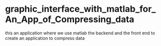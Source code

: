 # graphic_interface_with_matlab_for_An_App_of_Compressing_data
this an application where we use matlab  the backend and the front end to create an application to compress data 
